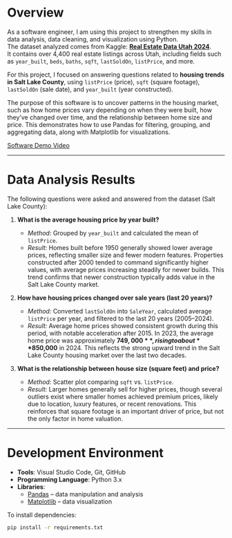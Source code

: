 # Overview

As a software engineer, I am using this project to strengthen my skills in data analysis, data cleaning, and visualization using Python.  
The dataset analyzed comes from Kaggle: **[Real Estate Data Utah 2024](https://www.kaggle.com/datasets/kanchana1990/real-estate-data-utah-2024)**.  
It contains over 4,400 real estate listings across Utah, including fields such as `year_built`, `beds`, `baths`, `sqft`, `lastSoldOn`, `listPrice`, and more.  

For this project, I focused on answering questions related to **housing trends in Salt Lake County**, using `listPrice` (price), `sqft` (square footage), `lastSoldOn` (sale date), and `year_built` (year constructed).  

The purpose of this software is to uncover patterns in the housing market, such as how home prices vary depending on when they were built, how they’ve changed over time, and the relationship between home size and price. This demonstrates how to use Pandas for filtering, grouping, and aggregating data, along with Matplotlib for visualizations.  

[Software Demo Video](https://youtu.be/Z4X1ml9UU5c)

---

# Data Analysis Results

The following questions were asked and answered from the dataset (Salt Lake County):  

1. **What is the average housing price by year built?**  
   - *Method:* Grouped by `year_built` and calculated the mean of `listPrice`.  
   - *Result:* Homes built before 1950 generally showed lower average prices, reflecting smaller size and fewer modern features. Properties constructed after 2000 tended to command significantly higher values, with average prices increasing steadily for newer builds. This trend confirms that newer construction typically adds value in the Salt Lake County market.  

2. **How have housing prices changed over sale years (last 20 years)?**  
   - *Method:* Converted `lastSoldOn` into `SaleYear`, calculated average `listPrice` per year, and filtered to the last 20 years (2005–2024).  
   - *Result:* Average home prices showed consistent growth during this period, with notable acceleration after 2015. In 2023, the average home price was approximately **$749,000**, rising to about **$850,000** in 2024. This reflects the strong upward trend in the Salt Lake County housing market over the last two decades.  

3. **What is the relationship between house size (square feet) and price?**  
   - *Method:* Scatter plot comparing `sqft` vs. `listPrice`.  
   - *Result:* Larger homes generally sell for higher prices, though several outliers exist where smaller homes achieved premium prices, likely due to location, luxury features, or recent renovations. This reinforces that square footage is an important driver of price, but not the only factor in home valuation.  

---

# Development Environment

- **Tools**: Visual Studio Code, Git, GitHub  
- **Programming Language**: Python 3.x  
- **Libraries**:  
  - [Pandas](https://pandas.pydata.org/) – data manipulation and analysis  
  - [Matplotlib](https://matplotlib.org/) – data visualization  

To install dependencies:  
```bash
pip install -r requirements.txt
